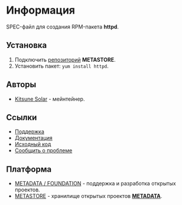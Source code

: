 # Информация

SPEC-файл для создания RPM-пакета **httpd**.

## Установка

1. Подключить [репозиторий](https://copr.fedorainfracloud.org/coprs/metastore/centos-httpd/repo/epel-7/metastore-centos-httpd-epel-7.repo) **METASTORE**.
2. Установить пакет: `yum install httpd`.

## Авторы

- [Kitsune Solar](https://kitsune.solar/) - мейнтейнер.

## Ссылки

- [Поддержка](https://sysadmins.community/)
- [Документация](https://sysadmins.wiki/)
- [Исходный код](https://github.com/factory-02/fedora-brotli)
- [Сообщить о проблеме](https://github.com/factory-02/fedora-brotli/issues)

## Платформа

- [METADATA / FOUNDATION](https://metadata.foundation/) - поддержка и разработка открытых проектов.
- [METASTORE](https://metastore.pro/) - хранилище открытых проектов [**METADATA**](https://metadata.foundation/).

